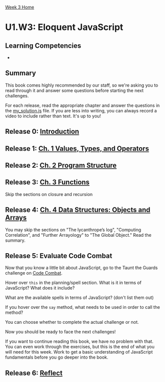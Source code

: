 [Week 3 Home](../)

# U1.W3: Eloquent JavaScript


## Learning Competencies
-

## Summary
This book comes highly recommended by our staff, so we're asking you to read through it and answer some questions before starting the next challenges.

For each release, read the appropriate chapter and answer the questions in the [my_solution.js](my_solution.js) file. If you are less into writing, you can always record a video to include rather than text. It's up to you!

## Release 0: [Introduction](http://eloquentjavascript.net/00_intro.html)

## Release 1: [Ch. 1 Values, Types, and Operators](http://eloquentjavascript.net/01_values.html)

## Release 2: [Ch. 2 Program Structure](http://eloquentjavascript.net/02_program_structure.html)

## Release 3: [Ch. 3 Functions](http://eloquentjavascript.net/03_functions.html)

Skip the sections on closure and recursion

## Release 4: [Ch. 4 Data Structures: Objects and Arrays](http://eloquentjavascript.net/04_data.html)

You may skip the sections on "The lycanthrope’s log", "Computing Correlation", and "Further Arrayology" to "The Global Object." Read the summary.



## Release 5: Evaluate Code Combat
Now that you know a little bit about JavaScript, go to the Taunt the Guards challenge on [Code Combat](http://codecombat.com/play/level/taunt-the-guards).

Hover over `this` in the planning/spell section. What is it in terms of JavaScript? What does it include?

What are the available spells in terms of JavaScript? (don't list them out)

If you hover over the `say` method, what needs to be used in order to call the method?

You can choose whether to complete the actual challenge or not.

Now you should be ready to face the next challenges!

If you want to continue reading this book, we have no problem with that. You can even work through the exercises, but this is the end of what you will need for this week. Work to get a basic understanding of JavaScript fundamentals before you go deeper into the book.

## Release 6: [Reflect](https://github.com/Devbootcamp/phase-0-handbook/blob/master/coding-references/reflection-guidelines.md)






